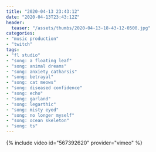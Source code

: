 ```yaml
---
title: "2020-04-13 23:43:12"
date: "2020-04-13T23:43:12Z"
header:
  teaser: "/assets/thumbs/2020-04-13-18-43-12-0500.jpg"
categories:
- "music production"
- "twitch"
tags:
- "fl studio"
- "song: a floating leaf"
- "song: animal dreams"
- "song: anxiety catharsis"
- "song: betrayal"
- "song: cat meows"
- "song: diseased confidence"
- "song: echo"
- "song: garland"
- "song: legarthic"
- "song: misty eyed"
- "song: no longer myself"
- "song: ocean skeleton"
- "song: ts"
---
```

{% include video id="567392620" provider="vimeo" %}
